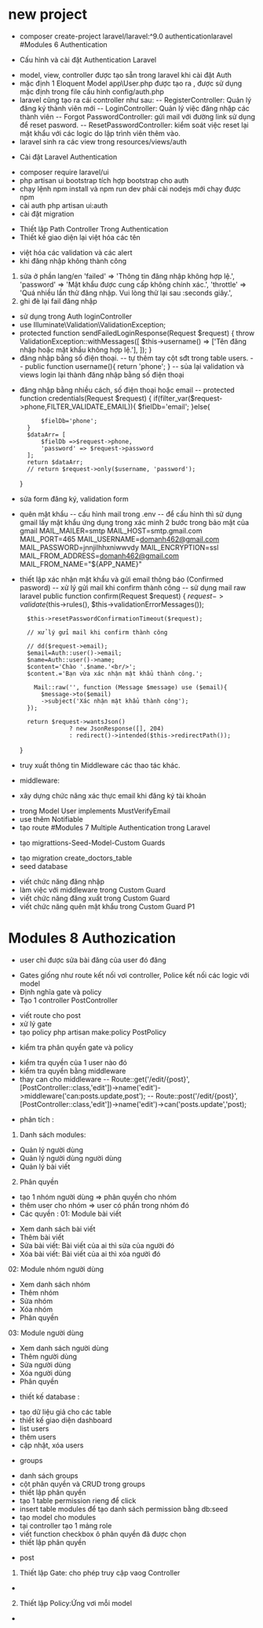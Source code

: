 # new project
- composer create-project laravel/laravel:^9.0 authenticationlaravel
#Modules 6 Authentication
* Cấu hình và cài đặt Authentication Laravel
- model, view, controller được tạo sẵn trong laravel khi cài đặt Auth
- mặc định 1 Eloquent Model app\User.php được tạo ra , được sử dụng mặc định trong file cấu hình config/auth.php
- laravel cũng tạo ra cái controller như sau:
-- RegisterController: Quản lý đăng ký thành viên mới
-- LoginController: Quản lý việc đăng nhập các thành viên
-- Forgot PasswordController: gửi mail với đường link  sử dụng để reset pasword.
-- ResetPasswordController: kiểm soát việc reset lại mật khẩu  với các logic do lập trình viên thêm vào.
- laravel sinh ra các view trong resources/views/auth
* Cài đặt Laravel Authentication
- composer require laravel/ui
- php artisan ui bootstrap tích hợp bootstrap cho auth
- chạy lệnh npm install và npm run dev phải cài nodejs mới chạy được npm
- cài auth php artisan ui:auth
- cài đặt migration 
* Thiết lập Path Controller Trong Authentication
* Thiết kế giao diện lại việt hóa các tên
- việt hóa các validation và các alert
- khi đăng nhập không thành công
1. sửa ở phần lang/en
    'failed' => 'Thông tin đăng nhập không hợp lệ.',
    'password' => 'Mật khẩu được cung cấp không chính xác.',
    'throttle' => 'Quá nhiều lần thử đăng nhập. Vui lòng thử lại sau :seconds giây.',
2. ghi đè lại fail đăng nhập
- sử dụng trong Auth loginController
- use Illuminate\Validation\ValidationException;
- protected function sendFailedLoginResponse(Request $request)
    {
        throw ValidationException::withMessages([
            $this->username() => ['Tên đăng nhập hoặc mật khẩu không hợp lệ.'],
        ]);
    }
- đăng nhập bằng số điện thoại.
-- tự thêm tay cột sđt trong table users.
-- public function username(){
        return 'phone'; 
    }
-- sủa lại validation và views login lại thành đăng nhập bằng số điện thoại
* đăng nhập bằng nhiều cách, số điện thoại hoặc email
-- protected function credentials(Request $request)
    {
        if(filter_var($request->phone,FILTER_VALIDATE_EMAIL)){
            $fielDb='email';
        }else{

            $fielDb='phone';
        }
        $dataArr= [
            $fielDb =>$request->phone,
            'password' => $request->password
        ];
        return $dataArr;
        // return $request->only($username, 'password');
    }
* sửa form đăng ký, validation form 
- quên mật khẩu
-- cấu hình mail trong .env
-- để cấu hình thì sử dụng gmail lấy mật khẩu ứng dụng trong xác minh 2 bước trong bảo mật của gmail
MAIL_MAILER=smtp
MAIL_HOST=smtp.gmail.com
MAIL_PORT=465
MAIL_USERNAME=domanh462@gmail.com
MAIL_PASSWORD=jnnjilhhxniwwvdy
MAIL_ENCRYPTION=ssl
MAIL_FROM_ADDRESS=domanh462@gmail.com
MAIL_FROM_NAME="${APP_NAME}"

* thiết lập xác nhận mật khẩu và gửi email thông báo (Confirmed pasword)
-- xử lý gửi mail khi confirm thành công
-- sử dụng mail raw laravel
 public function confirm(Request $request)
    {
        $request->validate($this->rules(), $this->validationErrorMessages());

        $this->resetPasswordConfirmationTimeout($request);

        // xử lý gửi mail khi confirm thành công

        // dd($request->email);
        $email=Auth::user()->email;
        $name=Auth::user()->name;
        $content='Chào '.$name.'<br/>';
        $content.='Bạn vừa xác nhận mật khẩu thành công.';

          Mail::raw('', function (Message $message) use ($email){
            $message->to($email)
            ->subject('Xác nhận mật khẩu thành công');
        });

        return $request->wantsJson()
                    ? new JsonResponse([], 204)
                    : redirect()->intended($this->redirectPath());
    }
* truy xuất thông tin Middleware các thao tác khác.
- middleware:
* xây dựng chức năng xác thực email khi đăng ký tài khoản
- trong Model User implements MustVerifyEmail
- use thêm Notifiable
- tạo route 
#Modules 7 Multiple Authentication trong Laravel
* tạo migrattions-Seed-Model-Custom Guards
- tạo migration create_doctors_table
- seed database
* viết chức năng đăng nhập
* làm việc với middleware trong Custom Guard
* viết chức năng đăng xuất trong Custom Guard
* viết chức năng quên mật khẩu trong Custom Guard P1
# Modules 8 Authozication
- user chỉ được sửa bài đăng của user đó đăng
* Gates giống như route kết nối vơi controller, Police kết nối các logic với model
* Định nghĩa gate và policy
* Tạo 1 controller PostController
- viết route cho post
- xử lý gate
- tạo policy php artisan make:policy PostPolicy
* kiểm tra phân quyền gate và policy
- kiểm tra quyền của 1 user nào đó
- kiểm tra quyền bằng middleware
- thay can cho middleware 
-- Route::get('/edit/{post}',[PostController::class,'edit'])->name('edit')->middleware('can:posts.update,post'); 
-- Route::post('/edit/{post}',[PostController::class,'edit'])->name('edit')->can('posts.update','post); 
* phân tích :
1. Danh sách modules:
- Quản lý người dùng
- Quản lý người dùng người dùng
- Quản lý bài viết
2. Phân quyền
- tạo 1 nhóm người dùng => phân quyền cho nhóm
- thêm user cho nhóm => user có phần trong nhóm đó
- Các quyền :
01: Module bài viết

 + Xem danh sách bài viết
 + Thêm bài viết
 + Sửa bài viết: Bài viết của ai thì sửa của người đó
 + Xóa bài viết: Bài viết của ai thì xóa người đó

02: Module nhóm người dùng
 + Xem danh sách nhóm
 + Thêm nhóm
 + Sửa nhóm
 + Xóa nhóm
 + Phân quyền

03: Module người dùng
 + Xem danh sách người dùng
 + Thêm người dùng
 + Sửa người dùng
 + Xóa người dùng
 + Phân quyền 

* thiết kế database :
- tạo dữ liệu giả cho các table
- thiết kế giao diện dashboard
- list users
- thêm users
- cập nhật, xóa users

* groups
- danh sách groups
- cột phân quyền và CRUD trong groups
- thiết lập phân quyền
- tạo 1 table permission rieng để click
- insert table modules để tạo danh sách permission bằng db:seed
- tạo model cho modules
- tại controller tạo 1 mảng role
- viết function checkbox ô phân quyền đã được chọn
- thiết lập phân quyền
* post
 1. Thiết lập Gate: cho phép truy cập vaog Controller
- 
 2. Thiết lập Policy:Ứng vơi mỗi model
- 





